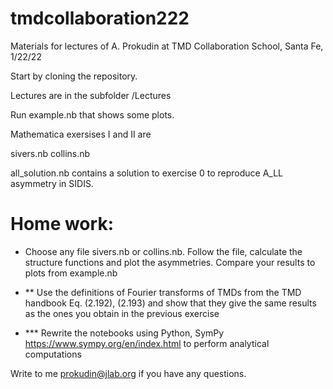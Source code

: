 # tmdcollaboration222
Materials for lectures of A. Prokudin at TMD Collaboration School, Santa Fe, 1/22/22

Start by cloning the repository.

Lectures are in the subfolder /Lectures

Run example.nb that shows some plots.

Mathematica exersises I and II are 

sivers.nb
collins.nb

all_solution.nb contains a solution to exercise 0 to reproduce A_LL asymmetry in SIDIS.

# Home work:

* Choose any file sivers.nb or collins.nb. Follow the file, calculate the structure functions and plot the asymmetries. Compare your results to plots from example.nb

* ** Use the definitions of Fourier transforms of TMDs from the TMD handbook Eq. (2.192), (2.193) and show that they give the same results as the ones you obtain in the previous exercise

* *** Rewrite the notebooks using Python, SymPy https://www.sympy.org/en/index.html to perform analytical computations

Write to me prokudin@jlab.org if you have any questions.
